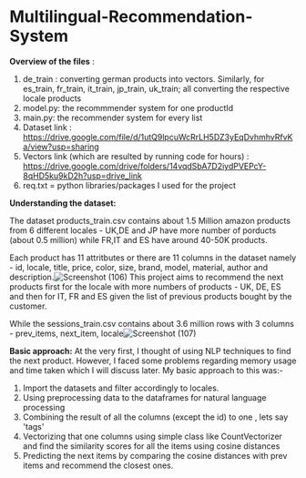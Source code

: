 # Multilingual-Recommendation-System
**Overview of the files** :
1. de_train : converting german products into vectors.
Similarly, for es_train, fr_train, it_train, jp_train, uk_train; all converting the respective locale products
2. model.py: the recommmender system for one productId
3. main.py: the recommender system for every list
4. Dataset link : https://drive.google.com/file/d/1utQ9lpcuWcRrLH5DZ3yEqDvhmhvRfvKa/view?usp=sharing
5. Vectors link (which are resulted by running code for hours) : https://drive.google.com/drive/folders/14vqdSbA7D2iydPVEPcY-8qHD5ku9kD2h?usp=drive_link
6. req.txt = python libraries/packages I used for the project


**Understanding the dataset:**

The dataset products_train.csv contains about 1.5 Million amazon products from 6 different locales - UK,DE and JP have more number of porducts (about 0.5 million) while FR,IT and ES have around 40-50K products.

Each product has 11 attritbutes or there are 11 columns in the dataset namely - id, locale, title, price, color, size, brand, model, material, author and description.![Screenshot (106)](https://github.com/Mohit7076A/Multilingual-Recommendation-System/assets/98163995/ed9a8821-2b3f-4e5f-8bcc-a5d1c76f80b1)
This project aims to recommend the next products first for the locale with more numbers of products - UK, DE, ES and then for IT, FR and ES given the list of previous products bought by the customer.

While the sessions_train.csv contains about 3.6 million rows with 3 columns - prev_items, next_item, locale![Screenshot (107)](https://github.com/Mohit7076A/Multilingual-Recommendation-System/assets/98163995/d8fd16ca-5061-4a44-9b32-810355fc1f61)


**Basic approach:**
At the very first, I thought of using NLP techniques to find the next product. However, I faced some problems regarding memory usage and time taken which I will discuss later. My basic approach to this was:- 
1. Import the datasets and filter accordingly to locales.
2. Using preprocessing data to the dataframes for natural language processing
3. Combining the result of all the columns (except the id) to one , lets say 'tags'
4. Vectorizing that one columns using simple class like CountVectorizer and find the similarity scores for all the items using cosine distances
5. Predicting the next items by comparing the cosine distances with prev items and recommend the closest ones.




